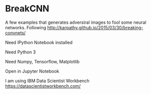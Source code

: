 # BreakCNN

A few examples that generates adversiral images to fool some neural networks. Following http://karpathy.github.io/2015/03/30/breaking-convnets/

Need IPython Notebook installed

Need Python 3

Need Numpy, Tensorflow, Matplotlib

Open in Jupyter Notebook

I am using IBM Data Scientist Workbench https://datascientistworkbench.com/
